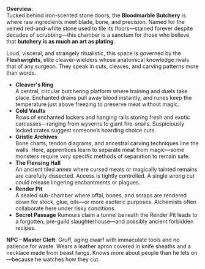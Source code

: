**Overview**:  
Tucked behind iron-scented stone doors, the **Bloodmarble Butchery** is where raw ingredients meet blade, bone, and precision. Named for the veined red-and-white stone used to tile its floors—stained forever despite decades of scrubbing—this chamber is a sanctum for those who believe that **butchery is as much an art as plating**.

Loud, visceral, and strangely ritualistic, this space is governed by the **Fleshwrights**, elite cleaver-wielders whose anatomical knowledge rivals that of any surgeon. They speak in cuts, cleaves, and carving patterns more than words.

- **Cleaver's Ring**  
    A central, circular butchering platform where training and duels take place. Enchanted drains pull away blood instantly, and runes keep the temperature just above freezing to preserve meat without magic.
- **Cold Vaults**  
    Rows of enchanted lockers and hanging rails storing fresh and exotic carcasses—ranging from wyverns to giant fire-snails. Suspiciously locked crates suggest someone’s hoarding choice cuts.
- **Gristle Archives**  
    Bone charts, tendon diagrams, and ancestral carving techniques line the walls. Here, apprentices learn to separate meat from magic—some monsters require _very_ specific methods of separation to remain safe.
- **The Flensing Hall**  
    An ancient tiled annex where cursed meats or magically tainted remains are carefully dissected. Access is tightly controlled. A single wrong cut could release lingering enchantments or plagues.
- **Render Pit**  
    A sealed sub-chamber where offal, bones, and scraps are rendered down for stock, glue, oils—or more esoteric purposes. Alchemists often collaborate here under risky conditions.
- **Secret Passage**
	Rumours claim a tunnel beneath the Render Pit leads to a forgotten, pre-guild slaughterhouse—and possibly ancient forbidden recipes.

**NPC – Master Cleft**: Gruff, aging dwarf with immaculate tools and no patience for waste. Wears a leather apron covered in knife sheaths and a necklace made from beast fangs. Knows more about people than he lets on—because he watches how they cut.